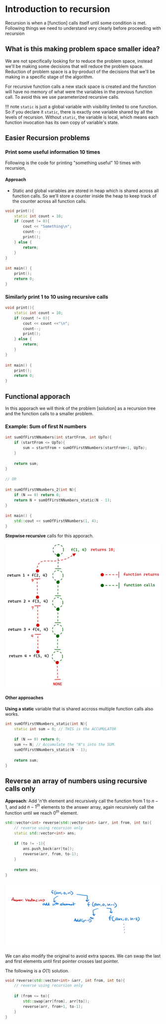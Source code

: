 # Introduction to recursion
Recursion is when a [function] calls itself until some condition is met. Following things we need to understand very clearly before proceeding with recursion

## What is this **making problem space smaller** idea?

We are not specifically looking for to reduce the problem space, instead we'll be making some decisions that will reduce the problem space. Reduction of problem space is a by-product of the decisions that we'll be making in a specific stage of the algorithm.

For recursive function calls a new stack space is created and the function will have no memory of what were the variables in the previous function call. To avoid this we use parameterized recursive calls.

!!! note
    `static` is just a global variable with visibility limited to one function. So if you declare it `static`, there is exactly one variable shared by all the levels of recursion. Without `static`, the variable is local, which means each function invocation has its own copy of variable's state.

## Easier Recursion problems
### Print some useful information 10 times
Following is the code for printing "something useful" 10 times with recursion,

#### Approach
- Static and global variables are stored in heap which is shared across all function calls. So we'll store a counter inside the heap to keep track of the counter across all function calls.

```cpp
void print(){
    static int count = 10;
    if (count != 0){
        cout << "Something\n";
        count--;
        print();
    } else {
        return;
    }
}

int main() {
    print();
    return 0;
}
```

### Similarly print 1 to 10 using recursive calls

```cpp
void print(){
    static int count = 10;
    if (count != 0){
        cout << count <<"\n";
        count--;
        print();
    } else {
        return;
    }
}

int main() {
    print();
    return 0;
}
```

## Functional apporach
In this apporach we will think of the problem [solution] as a recursion tree and the function calls to a smaller problem.

### Example: Sum of first N numbers
```cpp
int sumOfFirstNNumbers(int startFrom, int UpTo){
    if (startFrom <= UpTo){
        sum = startFrom + sumOfFirstNNumbers(startFrom+1, UpTo);
    }

    return sum;
}

// OR

int sumOfFirstNNumbers_2(int N){
    if (N == 0) return 0;
    return N + sumOfFirstNNumbers_static(N - 1);
}

int main() {
    std::cout << sumOfFirstNNumbers(1, 4);
}
```

**Stepwise recursive** calls for this apporach.

![imege](../images/recrs.png)

#### Other approaches
**Using a static** variable that is shared accross multiple function calls also works.

```cpp
int sumOfFirstNNumbers_static(int N){
    static int sum = 0; // THIS is the ACCUMULATOR

    if (N == 0) return 0;
    sum += N; // Accumulate the "N"s into the SUM.
    sumOfFirstNNumbers_static(N - 1);

    return sum;
}
```

## Reverse an array of numbers using recursive calls only
**Approach**: Add 'n'th element and recursively call the function from 1 to $n-1$, and add $n-1^{th}$ elements to the answer array, again recursively call the function until we reach $0^{th}$ element.

```cpp
std::vector<int> reverse(std::vector<int> &arr, int from, int to){
	// reverse using recursion only
	static std::vector<int> ans;

	if (to != -1){
		ans.push_back(arr[to]);
		reverse(arr, from, to-1);
	}
	
	return ans;
}
```

![image](../images/recru2.png)

We can also modify the original to avoid extra spaces. We can swap the last and first elements until first pointer crosses last pointer.

The following is a $O(1)$ solution.

```cpp
void reverse(std::vector<int> &arr, int from, int to){
	// reverse using recursion only
	
	if (from <= to){
		std::swap(arr[from], arr[to]);
		reverse(arr, from+1, to-1);
	}
}
```